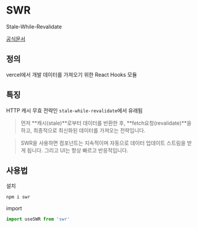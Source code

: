 # SWR
Stale-While-Revalidate 

[공식문서](https://swr.vercel.app/ko)

## 정의
vercel에서 개발
데이터를 가져오기 위한 React Hooks 모듈

## 특징
HTTP 캐시 무효 전략인 `stale-while-revalidate`에서 유래됨

> 먼저 **캐시(stale)**로부터 데이터를 반환한 후, **fetch요청(revalidate)**을 하고, 최종적으로 최신화된 데이터를 가져오는 전략입니다.

>SWR을 사용하면 컴포넌트는 지속적이며 자동으로 데이터 업데이트 스트림을 받게 됩니다.
그리고 UI는 항상 빠르고 반응적입니다.

## 사용법
설치
~~~js
npm i swr
~~~

import
~~~js
import useSWR from 'swr'
~~~

